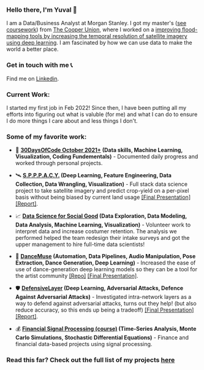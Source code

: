 
### Hello there, I'm Yuval 👋

I am a Data/Business Analyst at Morgan Stanley. I got my master's ([see coursework](https://github.com/yuvalofek/yuvalofek/blob/main/coursework.md)) from [The Cooper Union](http://cooper.edu/welcome), where I worked on a [improving flood-mapping tools by increasing the temporal resolution of satellite imagery using deep learning](https://github.com/yuvalofek/HSHT-Satellite-Imagery-Synthesis). I am fascinated by how we can use data to make the world a better place.


### Get in touch with me 	:telephone_receiver:
Find me on [Linkedin](https://www.linkedin.com/in/yuval-epstain-ofek-6647a314a/).


### Current Work:
I started my first job in Feb 2022! Since then, I have been putting all my efforts into figuring out what is valuble (for me) and what I can do to ensure I do more things I care about and less things I don't.

### Some of my favorite work:
* :scroll: **[30DaysOfCode October 2021+](https://github.com/yuvalofek/30DaysOfCode) (Data skills, Machine Learning, Visualization, Coding Fundementals)** - Documented daily progress and worked through personal projects.

* :artificial_satellite: **[S.P.P.P.A.C.Y.](https://github.com/yuvalofek/SPACY) (Deep Learning, Feature Engineering, Data Collection, Data Wrangling, Visualization)** - Full stack data science project to take satellite imagery and predict crop-yield on a per-pixel basis without being biased by current land usage [\[Final Presentation\]](https://www.slideshare.net/secret/NsCczeamHp8A9Z) [\[Report\]](https://github.com/yuvalofek/SPPPACY/blob/master/ECE471_Final_Paper.pdf).

* :chart_with_upwards_trend: **[Data Science for Social Good](https://ee.cooper.edu/~keene/dssgOverview.html) (Data Exploration, Data Modeling, Data Analysis, Machine Learning, Visualization)** - Volunteer work to interpret data and increase costumer retention. The analysis we performed helped the team redesign their intake surveys and got the upper management to hire full-time data scientists!

* :dancer: **[DanceMuse](https://tinydance.github.io/) (Automation, Data Pipelines, Audio Manipulation, Pose Extraction, Dance Generation, Deep Learning)** - Increased the ease of use of dance-generation deep learning models so they can be a tool for the artist community [\[Repo\]](https://github.com/tinydance/DanceMuse) [\[Final Presentation\]](https://www.slideshare.net/YuvalEpstainOfek/dance-muse-inspiring-choreography-through-ai-noartists/secret/sobQhXC7s1HQQ0).

* :shield:  **[DefensiveLayer](https://github.com/yuvalofek/DefensiveLayer) (Deep Learning, Adversarial Attacks, Defence Against Adversarial Attacks)** - Investigated intra-network layers as a way to defend against adversarial attacks, turns out they help! (but also reduce accuracy, so this ends up being a tradeoff) [\[Final Presentation\]](https://www.slideshare.net/secret/KU6C3Q9xmioRiU) [\[Report\]](https://github.com/yuvalofek/DefensiveLayer/blob/main/Defending_Against_Adversarial_Attacks_One_Layer_at_a_Time.pdf).

* :moneybag: **[Financial Signal Processing (course)](https://github.com/yuvalofek/Financial-Signal-Processing) (Time-Series Analysis, Monte Carlo Simulations, Stochastic Differential Equations)** - Finance and financial data-based projects using signal processing. 


### Read this far? Check out the full list of my projects [here](https://github.com/yuvalofek/yuvalofek/blob/main/projects.md)


<!--
**yuvalofek/yuvalofek** is a ✨ _special_ ✨ repository because its `README.md` (this file) appears on your GitHub profile.

Here are some ideas to get you started:

- 🔭 I’m currently working on ...
- 🌱 I’m currently learning ...
- 👯 I’m looking to collaborate on ...
- 🤔 I’m looking for help with ...
- 💬 Ask me about ...
- 📫 How to reach me: ...
- 😄 Pronouns: ...
- ⚡ Fun fact: ...
-->
